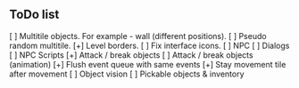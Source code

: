 ## ToDo list

[ ] Multitile objects. For example - wall (different positions).
[ ] Pseudo random multitile.
[+] Level borders.
[ ] Fix interface icons.
[ ] NPC
[ ] Dialogs
[ ] NPC Scripts
[+] Attack / break objects
[ ] Attack / break objects (animation)
[+] Flush event queue with same events
[+] Stay movement tile after movement
[ ] Object vision
[ ] Pickable objects & inventory
